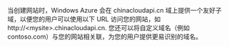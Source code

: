 ﻿当创建网站时，Windows Azure 会在 chinacloudapi.cn 域上提供一个友好子域，以便您的用户可以使用以下 URL 访问您的网站，如 http://&lt;mysite&gt;.chinacloudapi.cn. 您还可以将自定义域名（例如 contoso.com）与您的网站相关联，为您的用户提供更易识别的域名。<!--HONumber=41-->
